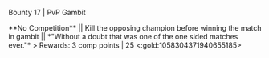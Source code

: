 Bounty 17 \| PvP Gambit

\*\*No Competition\*\* \|\| Kill the opposing champion before winning
the match in gambit \|\| \*\"Without a doubt that was one of the one
sided matches ever.\"\* \> Rewards: 3 comp points \| 25
\<:gold:1058304371940655185\>
